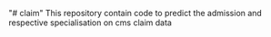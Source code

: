 "# claim" 
This repository contain code to predict the admission and respective specialisation on cms claim data
